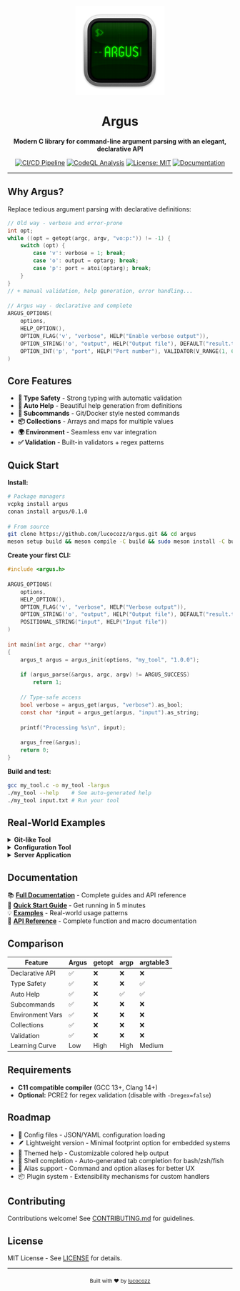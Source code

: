 <p align="center">
  <img src="docs/static/img/argus-logo.webp" alt="argus logo" width="200">
</p>

<h1 align="center">Argus</h1>

<p align="center">
  <strong>Modern C library for command-line argument parsing with an elegant, declarative API</strong>
</p>

<p align="center">
  <a href="https://github.com/lucocozz/argus/actions/workflows/ci-complete.yml"><img src="https://github.com/lucocozz/argus/actions/workflows/ci-complete.yml/badge.svg" alt="CI/CD Pipeline"></a>
  <a href="https://github.com/lucocozz/argus/actions/workflows/codeql.yml"><img src="https://github.com/lucocozz/argus/actions/workflows/codeql.yml/badge.svg" alt="CodeQL Analysis"></a>
  <a href="https://opensource.org/licenses/MIT"><img src="https://img.shields.io/badge/License-MIT-blue.svg" alt="License: MIT"></a>
  <a href="https://argus.readthedocs.io"><img src="https://img.shields.io/badge/docs-latest-blue.svg" alt="Documentation"></a>
</p>

---

## Why Argus?

Replace tedious argument parsing with declarative definitions:

```c
// Old way - verbose and error-prone
int opt;
while ((opt = getopt(argc, argv, "vo:p:")) != -1) {
    switch (opt) {
        case 'v': verbose = 1; break;
        case 'o': output = optarg; break;
        case 'p': port = atoi(optarg); break;
    }
}
// + manual validation, help generation, error handling...

// Argus way - declarative and complete
ARGUS_OPTIONS(
    options,
    HELP_OPTION(),
    OPTION_FLAG('v', "verbose", HELP("Enable verbose output")),
    OPTION_STRING('o', "output", HELP("Output file"), DEFAULT("result.txt")),
    OPTION_INT('p', "port", HELP("Port number"), VALIDATOR(V_RANGE(1, 65535)))
)
```

## Core Features

- **🎯 Type Safety** - Strong typing with automatic validation
- **📖 Auto Help** - Beautiful help generation from definitions  
- **🔧 Subcommands** - Git/Docker style nested commands
- **📦 Collections** - Arrays and maps for multiple values
- **🌍 Environment** - Seamless env var integration
- **✅ Validation** - Built-in validators + regex patterns

## Quick Start

**Install:**
```bash
# Package managers
vcpkg install argus
conan install argus/0.1.0

# From source
git clone https://github.com/lucocozz/argus.git && cd argus
meson setup build && meson compile -C build && sudo meson install -C build
```

**Create your first CLI:**
```c
#include <argus.h>

ARGUS_OPTIONS(
    options,
    HELP_OPTION(),
    OPTION_FLAG('v', "verbose", HELP("Verbose output")),
    OPTION_STRING('o', "output", HELP("Output file"), DEFAULT("result.txt")),
    POSITIONAL_STRING("input", HELP("Input file"))
)

int main(int argc, char **argv)
{
    argus_t argus = argus_init(options, "my_tool", "1.0.0");
    
    if (argus_parse(&argus, argc, argv) != ARGUS_SUCCESS)
        return 1;
    
    // Type-safe access
    bool verbose = argus_get(argus, "verbose").as_bool;
    const char *input = argus_get(argus, "input").as_string;
    
    printf("Processing %s\n", input);
    
    argus_free(&argus);
    return 0;
}
```

**Build and test:**
```bash
gcc my_tool.c -o my_tool -largus
./my_tool --help    # See auto-generated help
./my_tool input.txt # Run your tool
```

## Real-World Examples

<details>
<summary><strong>Git-like Tool</strong></summary>

```c
// Subcommands with their own options
ARGUS_OPTIONS(add_options,
    HELP_OPTION(),
    OPTION_FLAG('f', "force", HELP("Force add")),
    POSITIONAL_STRING("files", HELP("Files to add"))
)

ARGUS_OPTIONS(options,
    HELP_OPTION(),
    OPTION_FLAG('v', "verbose", HELP("Verbose output")),
    SUBCOMMAND("add", add_options, HELP("Add files"), ACTION(add_command)),
    SUBCOMMAND("status", status_options, HELP("Show status"), ACTION(status_command))
)

// Usage: ./vcs add --force file.txt
//        ./vcs status --verbose
```
</details>

<details>
<summary><strong>Configuration Tool</strong></summary>

```c
ARGUS_OPTIONS(options,
    HELP_OPTION(),
    // Array of tags
    OPTION_ARRAY_STRING('t', "tags", HELP("Resource tags")),
    // Key-value environment variables  
    OPTION_MAP_STRING('e', "env", HELP("Environment variables")),
    // Email validation with regex
    OPTION_STRING('n', "notify", HELP("Notification email"),
                 VALIDATOR(V_REGEX(ARGUS_RE_EMAIL)))
)

// Usage: ./config --tags=web,api --env=DEBUG=1,PORT=8080 --notify=admin@company.com
```
</details>

<details>
<summary><strong>Server Application</strong></summary>

```c
ARGUS_OPTIONS(options,
    HELP_OPTION(),
    // Load from environment with fallback
    OPTION_STRING('H', "host", HELP("Bind address"), 
                 ENV_VAR("HOST"), DEFAULT("0.0.0.0")),
    OPTION_INT('p', "port", HELP("Port number"),
              ENV_VAR("PORT"), VALIDATOR(V_RANGE(1, 65535)), DEFAULT(8080)),
    // Choice validation
    OPTION_STRING('l', "level", HELP("Log level"), DEFAULT("info"),
                 VALIDATOR(V_CHOICES_STRING("debug", "info", "warn", "error")))
)

// Usage: ./server --host 0.0.0.0 --port 8080 --level debug
// Or:    HOST=api.example.com PORT=9000 ./server
```
</details>

## Documentation

📚 **[Full Documentation](https://argus.readthedocs.io)** - Complete guides and API reference  
🚀 **[Quick Start Guide](https://argus.readthedocs.io/getting-started/quickstart)** - Get running in 5 minutes  
💡 **[Examples](https://argus.readthedocs.io/examples)** - Real-world usage patterns  
🔧 **[API Reference](https://argus.readthedocs.io/api-reference)** - Complete function and macro documentation  

## Comparison

| Feature | Argus | getopt | argp | argtable3 |
|---------|-------|--------|------|-----------|
| Declarative API | ✅ | ❌ | ❌ | ❌ |
| Type Safety | ✅ | ❌ | ❌ | ✅ |
| Auto Help | ✅ | ❌ | ✅ | ✅ |
| Subcommands | ✅ | ❌ | ❌ | ❌ |
| Environment Vars | ✅ | ❌ | ❌ | ❌ |
| Collections | ✅ | ❌ | ❌ | ❌ |
| Validation | ✅ | ❌ | ❌ | ❌ |
| Learning Curve | Low | High | High | Medium |

## Requirements

- **C11 compatible compiler** (GCC 13+, Clang 14+)
- **Optional:** PCRE2 for regex validation (disable with `-Dregex=false`)

## Roadmap

- 📄 Config files - JSON/YAML configuration loading
- 🪶 Lightweight version - Minimal footprint option for embedded systems
- 🎨 Themed help - Customizable colored help output
- 📁 Shell completion - Auto-generated tab completion for bash/zsh/fish
- 🔗 Alias support - Command and option aliases for better UX
- 📦 Plugin system - Extensibility mechanisms for custom handlers

## Contributing

Contributions welcome! See [CONTRIBUTING.md](CONTRIBUTING.md) for guidelines.

## License

MIT License - See [LICENSE](LICENSE) for details.

---

<p align="center">
  <sub>Built with ❤️ by <a href="https://github.com/lucocozz">lucocozz</a></sub>
</p>
